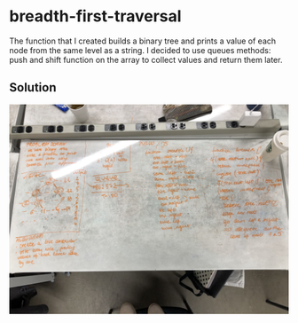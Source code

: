 # breadth-first-traversal
The function that I created builds a binary tree and prints a value of each node from the same level as a string. I decided to use queues methods: push and shift function on the array to collect values and return them later. 

## Solution
![breadth-first-traversal](assets/breadth-first-traversal.JPG)
